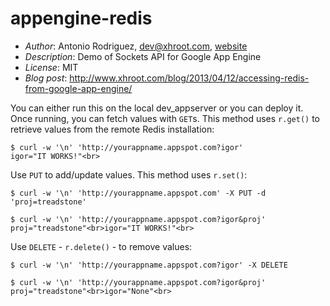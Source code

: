 appengine-redis
===============

- *Author*: Antonio Rodriguez, dev@xhroot.com, [website](http://www.xhroot.com)
- *Description*: Demo of Sockets API for Google App Engine
- *License*: MIT
- *Blog post*: http://www.xhroot.com/blog/2013/04/12/accessing-redis-from-google-app-engine/

You can either run this on the local dev_appserver or you can deploy it.  Once running, you can fetch values with `GET`s.  This method uses `r.get()` to retrieve values from the remote Redis installation:
                                                                                
    $ curl -w '\n' 'http://yourappname.appspot.com?igor'                        
    igor="IT WORKS!"<br>                                                        
                                                                                
Use `PUT` to add/update values.  This method uses `r.set()`:                    
                                                                                
    $ curl -w '\n' 'http://yourappname.appspot.com' -X PUT -d 'proj=treadstone' 
                                                                                
    $ curl -w '\n' 'http://yourappname.appspot.com?igor&proj'                   
    proj="treadstone"<br>igor="IT WORKS!"<br>                                   
                                                                                
Use `DELETE` - `r.delete()` - to remove values:                                   
                                                                                
    $ curl -w '\n' 'http://yourappname.appspot.com?igor' -X DELETE              
                                                                                
    $ curl -w '\n' 'http://yourappname.appspot.com?igor&proj'                   
    proj="treadstone"<br>igor="None"<br>    


